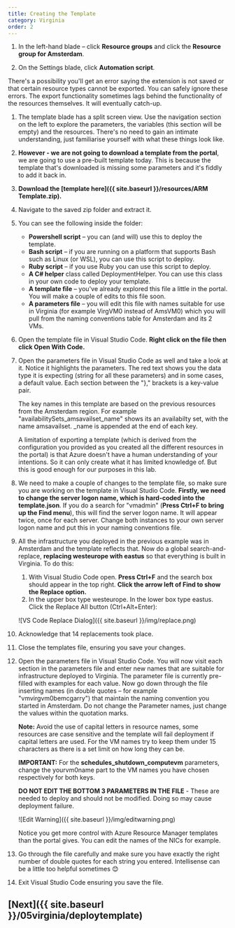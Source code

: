 ```yaml
---
title: Creating the Template
category: Virginia
order: 2
---
```


1. In the left-hand blade – click **Resource groups** and click the **Resource group for Amsterdam**.

1. On the Settings blade, click **Automation script**.

There's a possibility you'll get an error saying the extension is not saved or that certain resource types cannot be exported. You can safely ignore these errors. The export functionality sometimes lags behind the functionality of the resources themselves. It will eventually catch-up.

1. The template blade has a split screen view. Use the navigation section on the left to explore the parameters, the variables (this section will be empty) and the resources. There's no need to gain an intimate understanding, just familiarise yourself with what these things look like.

1. **However - we are not going to download a template from the portal**, we are going to use a pre-built template today. This is because the template that's downloaded is missing some parameters and it's fiddly to add it back in.

1. **Download the [template here]({{ site.baseurl }}/resources/ARM Template.zip).**

1. Navigate to the saved zip folder and extract it.

1. You can see the following inside the folder:

     - **Powershell script** – you can (and will) use this to deploy the template.
     - **Bash script** – if you are running on a platform that supports Bash such as Linux (or WSL), you can use this script to deploy.
     - **Ruby script** – if you use Ruby you can use this script to deploy.
     - **A C# helper** class called DeploymentHelper. You can use this class in your own code to deploy your template.
     - **A template file** – you've already explored this file a little in the portal. You will make a couple of edits to this file soon.
     - **A parameters file** – you will edit this file with names suitable for use in Virginia (for example VirgVM0 instead of AmsVM0) which you will pull from the naming conventions table for Amsterdam and its 2 VMs.

1. Open the template file in Visual Studio Code. **Right click on the file then click Open With Code.**

1. Open the parameters file in Visual Studio Code as well and take a look at it. Notice it highlights the parameters. The red text shows you the data type it is expecting (string for all these parameters) and in some cases, a default value. Each section between the "}," brackets is a key-value pair. 

    The key names in this template are based on the previous resources from the Amsterdam region. For example "availabilitySets_amsavailset_name" shows its an availabilty set, with the name amsavailset. _name is appended at the end of each key.
    
    A limitation of exporting a template (which is derived from the configuration you provided as you created all the different resources in the portal) is that Azure doesn't have a human understanding of your intentions. So it can only create what it has limited knowledge of. But this is good enough for our purposes in this lab.

1. We need to make a couple of changes to the template file, so make sure you are working on the template in Visual Studio Code. **Firstly, we need to change the server logon name, which is hard-coded into the template.json**. If you do a search for "vmadmin" (**Press Ctrl+F to bring up the Find menu**), this will find the server logon name. It will appear twice, once for each server. Change both instances to your own server logon name and put this in your naming conventions file.

1. All the infrastructure you deployed in the previous example was in Amsterdam and the template reflects that. Now do a global search-and-replace, **replacing westeurope with eastus** so that everything is built in Virginia. To do this:

    1. With Visual Studio Code open. **Press Ctrl+F** and the search box should appear in the top right. **Click the arrow left of Find to show the Replace option.**
    1. In the upper box type westeurope. In the lower box type eastus. Click the Replace All button (Ctrl+Alt+Enter):

    ![VS Code Replace Dialog]({{ site.baseurl }}/img/replace.png)

1. Acknowledge that 14 replacements took place.

1. Close the templates file, ensuring you save your changes.

1. Open the parameters file in Visual Studio Code. You will now visit each section in the parameters file and enter new names that are suitable for infrastructure deployed to Virginia. The parameter file is currently pre-filled with examples for each value. Now go down through the file inserting names (in double quotes – for example "vmvirgvm0bemcgarry") that maintain the naming convention you started in Amsterdam. Do not change the Parameter names, just change the values within the quotation marks.

    **Note:** Avoid the use of capital letters in resource names, some resources are case sensitive and the template will fail deployment if capital letters are used. For the VM names try to keep them under 15 characters as there is a set limit on how long they can be.

    **IMPORTANT:** For the **schedules_shutdown_computevm** parameters, change the yourvm0name part to the VM names you have chosen respectively for both keys.

    **DO NOT EDIT THE BOTTOM 3 PARAMETERS IN THE FILE** - These are needed to deploy and should not be modified. Doing so may cause deployment failure.

    ![Edit Warning]({{ site.baseurl }}/img/editwarning.png)

   Notice you get more control with Azure Resource Manager templates than the portal gives. You can edit the names of the NICs for example.

1. Go through the file carefully and make sure you have exactly the right number of double quotes for each string you entered. Intellisense can be a little too helpful sometimes 😊

1. Exit Visual Studio Code ensuring you save the file.

## [Next]({{ site.baseurl }}/05virginia/deploytemplate)